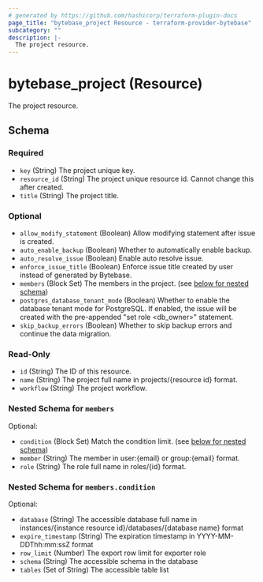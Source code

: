 ```yaml
---
# generated by https://github.com/hashicorp/terraform-plugin-docs
page_title: "bytebase_project Resource - terraform-provider-bytebase"
subcategory: ""
description: |-
  The project resource.
---
```


# bytebase_project (Resource)

The project resource.



<!-- schema generated by tfplugindocs -->
## Schema

### Required

- `key` (String) The project unique key.
- `resource_id` (String) The project unique resource id. Cannot change this after created.
- `title` (String) The project title.

### Optional

- `allow_modify_statement` (Boolean) Allow modifying statement after issue is created.
- `auto_enable_backup` (Boolean) Whether to automatically enable backup.
- `auto_resolve_issue` (Boolean) Enable auto resolve issue.
- `enforce_issue_title` (Boolean) Enforce issue title created by user instead of generated by Bytebase.
- `members` (Block Set) The members in the project. (see [below for nested schema](#nestedblock--members))
- `postgres_database_tenant_mode` (Boolean) Whether to enable the database tenant mode for PostgreSQL. If enabled, the issue will be created with the pre-appended "set role <db_owner>" statement.
- `skip_backup_errors` (Boolean) Whether to skip backup errors and continue the data migration.

### Read-Only

- `id` (String) The ID of this resource.
- `name` (String) The project full name in projects/{resource id} format.
- `workflow` (String) The project workflow.

<a id="nestedblock--members"></a>
### Nested Schema for `members`

Optional:

- `condition` (Block Set) Match the condition limit. (see [below for nested schema](#nestedblock--members--condition))
- `member` (String) The member in user:{email} or group:{email} format.
- `role` (String) The role full name in roles/{id} format.

<a id="nestedblock--members--condition"></a>
### Nested Schema for `members.condition`

Optional:

- `database` (String) The accessible database full name in instances/{instance resource id}/databases/{database name} format
- `expire_timestamp` (String) The expiration timestamp in YYYY-MM-DDThh:mm:ssZ format
- `row_limit` (Number) The export row limit for exporter role
- `schema` (String) The accessible schema in the database
- `tables` (Set of String) The accessible table list


